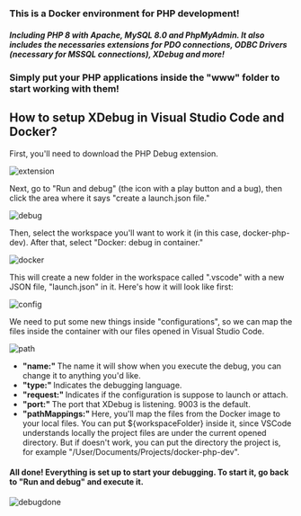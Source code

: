 <h3>  This is a Docker environment for PHP development!</h3>
<h5>Including PHP 8 with Apache, MySQL 8.0 and PhpMyAdmin. It also includes the necessaries extensions for PDO connections, ODBC Drivers (necessary for MSSQL connections), XDebug and more!</h5>
<h3>Simply put your PHP applications inside the "www" folder to start working with them!</h3>
<h2><b>How to setup XDebug in Visual Studio Code and Docker?</b></h2>

<p>First, you'll need to download the PHP Debug extension.</p>

![extension](https://user-images.githubusercontent.com/85963939/215350609-8631262b-30f7-4082-9fe4-ab16f02a70e7.png)

<p>Next, go to "Run and debug" (the icon with a play button and a bug), then click the area where it says "create a launch.json file." </p>

![debug](https://user-images.githubusercontent.com/85963939/215350692-59b9d12b-1f3d-40da-bb19-9f108d0aa96c.png)

<p>Then, select the workspace you'll want to work it (in this case, docker-php-dev). After that, select "Docker: debug in container." </p>

![docker](https://user-images.githubusercontent.com/85963939/215350950-559f4f4a-38d5-4e8d-9b54-06446db1d1e3.png)

This will create a new folder in the workspace called ".vscode" with a new JSON file, "launch.json" in it. Here's how it will look like first: 

![config](https://user-images.githubusercontent.com/85963939/215351135-1e44a83c-ace4-45d5-8989-e088f9bb9553.png)

We need to put some new things inside "configurations", so we can map the files inside the container with our files opened in Visual Studio Code.

![path](https://user-images.githubusercontent.com/85963939/215351335-c7773ec7-ce9b-4728-903a-c6bf2669defc.png)

<ul>
  <li><b>"name:" </b>The name it will show when you execute the debug, you can change it to anything you'd like.</li>
  <li><b>"type:" </b>Indicates the debugging language.</li>
  <li><b>"request:" </b>Indicates if the configuration is suppose to launch or attach.</li>
  <li><b>"port:" </b>The port that XDebug is listening. 9003 is the default.</li>
  <li><b>"pathMappings:" </b>Here, you'll map the files from the Docker image to your local files. You can put ${workspaceFolder} inside it, since VSCode understands locally the project files are under the current opened directory. But if doesn't work, you can put the directory the project is, for example "/User/Documents/Projects/docker-php-dev".
</ul>
 
<h4><b>All done! Everything is set up to start your debugging. To start it, go back to "Run and debug" and execute it. </b></h4>
  
![debugdone](https://user-images.githubusercontent.com/85963939/215352200-71703601-8fde-4a97-8b0c-f03dd9076c39.png)


